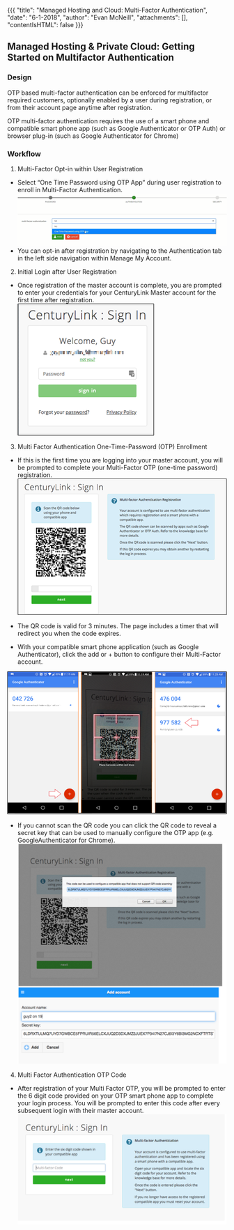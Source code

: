 {{{ "title": "Managed Hosting and Cloud: Multi-Factor Authentication", "date": "6-1-2018", "author": "Evan McNeill", "attachments": [], "contentIsHTML": false }}}

## Managed Hosting & Private Cloud: Getting Started on Multifactor Authentication
### Design
OTP based multi-factor authentication can be enforced for multifactor required customers, optionally enabled by a user during registration, or from their account page anytime after registration.

OTP multi-factor authentication requires the use of a smart phone and compatible smart phone app (such as Google Authenticator or OTP Auth) or browser plug-in (such as Google Authenticator for Chrome)
### Workflow
1. Multi-Factor Opt-in within User Registration
*	Select “One Time Password using OTP App” during user registration to enroll in Multi-Factor Authentication.
<kbd>![MFA-1.PNG](../images/MFA-1.png)</kbd>
* You can opt-in after registration by navigating to the Authentication tab in the left side navigation within Manage My Account.

2. Initial Login after User Registration
* Once registration of the master account is complete, you are prompted to enter your credentials for your CenturyLink Master account for the first time after registration.  
<kbd>![MFA-2.PNG](../images/MFA-2.png)</kbd>

3. Multi Factor Authentication One-Time-Password (OTP) Enrollment
* If this is the first time you are logging into your master account, you will be prompted to complete your Multi-Factor OTP (one-time password) registration.  
<kbd>![MFA-3.PNG](../images/MFA-3.png)</kbd>

* The QR code is valid for 3 minutes. The page includes a timer that will redirect you when the code expires.
* With your compatible smart phone application (such as Google Authenticator), click the add or + button to configure their Multi-Factor account.

<kbd>![MFA-4.PNG](../images/MFA-4.png)</kbd>

* If you cannot scan the QR code you can click the QR code to reveal a secret key that can be used to manually configure the OTP app (e.g. GoogleAuthenticator for Chrome).
<kbd>![MFA-5.PNG](../images/MFA-5.png)</kbd>
  
4. Multi Factor Authentication OTP Code
* After registration of your Multi Factor OTP, you will be prompted to enter the 6 digit code provided on your OTP smart phone app to complete your login process.  You will be prompted to enter this code after every subsequent login with their master account.
<kbd>![MFA-6.PNG](../images/MFA-6.png)</kbd>

 
